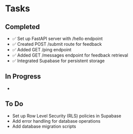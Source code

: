 # Tasks

## Completed
- ✅ Set up FastAPI server with /hello endpoint
- ✅ Created POST /submit route for feedback
- ✅ Added GET /ping endpoint
- ✅ Added GET /messages endpoint for feedback retrieval
- ✅ Integrated Supabase for persistent storage

## In Progress
- 

## To Do
- Set up Row Level Security (RLS) policies in Supabase
- Add error handling for database operations
- Add database migration scripts
